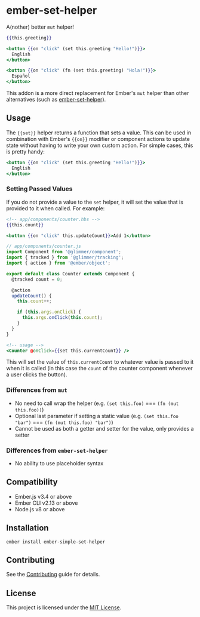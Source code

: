 # ember-set-helper

A(nother) better `mut` helper!

```hbs
{{this.greeting}}

<button {{on "click" (set this.greeting "Hello!")}}>
  English
</button>

<button {{on "click" (fn (set this.greeting) "Hola!")}}>
  Español
</button>
```

This addon is a more direct replacement for Ember's `mut` helper than other
alternatives (such as [ember-set-helper](https://github.com/pzuraq/ember-set-helper)).

## Usage

The `{{set}}` helper returns a function that sets a value. This can be used in
combination with Ember's `{{on}}` modifier or component actions to update state
without having to write your own custom action. For simple cases, this is pretty
handy:

```hbs
<button {{on "click" (set this.greeting "Hello!")}}>
  English
</button>
```

### Setting Passed Values

If you do not provide a value to the `set` helper, it will set the value that is
provided to it when called. For example:

```hbs
<!-- app/components/counter.hbs -->
{{this.count}}

<button {{on "click" this.updateCount}}>Add 1</button>
```

```js
// app/components/counter.js
import Component from '@glimmer/component';
import { tracked } from '@glimmer/tracking';
import { action } from '@ember/object';

export default class Counter extends Component {
  @tracked count = 0;

  @action
  updateCount() {
    this.count++;

    if (this.args.onClick) {
      this.args.onClick(this.count);
    }
  }
}
```

```hbs
<!-- usage -->
<Counter @onClick={{set this.currentCount}} />
```

This will set the value of `this.currentCount` to whatever value is passed to it
when it is called (in this case the `count` of the counter component whenever a
user clicks the button).

### Differences from `mut`

- No need to call wrap the helper (e.g. `(set this.foo)` === `(fn (mut this.foo))`)
- Optional last parameter if setting a static value (e.g. `(set this.foo "bar")` === `(fn (mut this.foo) "bar")`)
- Cannot be used as both a getter and setter for the value, only provides a setter

### Differences from `ember-set-helper`

- No ability to use placeholder syntax

## Compatibility

- Ember.js v3.4 or above
- Ember CLI v2.13 or above
- Node.js v8 or above

## Installation

```
ember install ember-simple-set-helper
```

## Contributing

See the [Contributing](CONTRIBUTING.md) guide for details.

## License

This project is licensed under the [MIT License](LICENSE.md).
